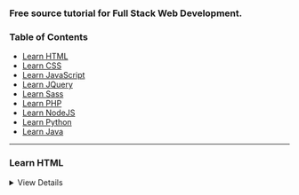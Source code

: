 ### Free source tutorial for Full Stack Web Development.

### Table of Contents

* [Learn HTML](#Learn-HTML)
* [Learn CSS](#Learn-CSS)
* [Learn JavaScript](#Learn-JavaScript)
* [Learn JQuery](#Learn-JQuery)
* [Learn Sass](#Learn-SAss)
* [Learn PHP](#Learn-PHP)
* [Learn NodeJS](#Learn-NodeJS)
* [Learn Python](#Learn-Python)
* [Learn Java](#Learn-JAVA)

---

### Learn HTML

<details>
  <summary>View Details</summary>
  
  
Master the skills required to become a Front-End Web Developer, and start
building beautiful, responsive websites optimized for mobile and desktop
performance.

1. LevelUpTuts - (How to Make Your First Website): [http://tiny.cc/0sdu4y](http://tiny.cc/0sdu4y)
  <details>
  
### Learn CSS
<details>
  <summary>View Details</summary>
 <details>

### Learn JavaScript
<details>
  <summary>View Details</summary>
 <details>
 
### Learn JQuery
<details>
  <summary>View Details</summary>
 <details>
 
### Learn Sass
<details>
  <summary>View Details</summary>
 <details>
 
### Learn PHP
<details>
  <summary>View Details</summary>
 <details>
 
### Learn NodeJS
<details>
  <summary>View Details</summary>
 <details>
 
### Learn Python
<details>
  <summary>View Details</summary>
 <details>
 
### Learn Java
<details>
  <summary>View Details</summary>
 <details>
 
